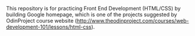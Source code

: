 This repository is for practicing Front End Development (HTML/CSS) by building Google homepage, which is one of the projects suggested by OdinProject course website (http://www.theodinproject.com/courses/web-development-101/lessons/html-css).